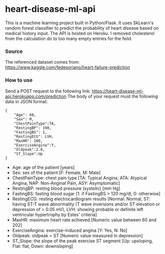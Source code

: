 # heart-disease-ml-api
This is a machine learning project built in Python/Flask. It uses SkLearn's random forest classifier to predict the probability of heart disease based on medical history input. The API is hosted on Heroku.
I removed cholesterol from the calculation do to too many empty entries for the feild. 

### Source
The referenced dataset comes from: https://www.kaggle.com/fedesoriano/heart-failure-prediction

### How to use
Send a POST request to the following link: https://heart-disease-ml-api.herokuapp.com/prediction
The body of your request must the following data in JSON format: 
```
{
    "Age": 60,
    "Sex": M,
    "ChestPainType":TA,
    "RestingBP": 190,
    "FastingBS": 1,
    "RestingECG": LVH,
    "MaxHR": 100,
    "ExerciseAngina":Y,
    "Oldpeak":2.0,
    "ST_Slope":Up
}
```

- Age: age of the patient [years]
- Sex: sex of the patient [F: Female, M: Male]
- ChestPainType: chest pain type [TA: Typical Angina, ATA: Atypical Angina, NAP: Non-Anginal Pain, ASY: Asymptomatic]
- RestingBP: resting blood pressure (systolic) [mm Hg]
- FastingBS: fasting blood sugar [1: if FastingBS > 120 mg/dl, 0: otherwise]
- RestingECG: resting electrocardiogram results [Normal: Normal, ST: having ST-T wave abnormality (T wave inversions and/or ST elevation or depression of > 0.05 mV), LVH: showing probable or definite left ventricular hypertrophy by Estes' criteria]
- MaxHR: maximum heart rate achieved [Numeric value between 60 and 202]
- ExerciseAngina: exercise-induced angina [Y: Yes, N: No]
- Oldpeak: oldpeak = ST [Numeric value measured in depression]
- ST_Slope: the slope of the peak exercise ST segment [Up: upsloping, Flat: flat, Down: downsloping]
